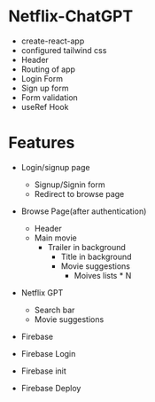 # Netflix-ChatGPT

- create-react-app
- configured tailwind css
- Header
- Routing of app
- Login Form
- Sign up form
- Form validation
- useRef Hook

# Features

- Login/signup page

  - Signup/Signin form
  - Redirect to browse page

- Browse Page(after authentication)

  - Header
  - Main movie
    - Trailer in background
      - Title in background
      - Movie suggestions
        - Moives lists \* N

- Netflix GPT

  - Search bar
  - Movie suggestions

- Firebase
- Firebase Login
- Firebase init
- Firebase Deploy
